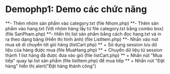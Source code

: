 # Demophp1: Demo các chức năng

**- Thêm nhóm sản phẩm vào category.txt (file Nhom.php)
**- Thêm sản phẩm vào hang.txt (Với nhóm hàng lấy từ file category.txt bằng combo box) (file SanPham.php)
**- Hiển thị list sản phẩm bằng cách đọc hang.txt và in ra theo dạng bảng (Hiển thị hình ảnh) (file ListItem.php)
**- Nhấn vào nút mua sẽ di chuyển tới giỏ hàng (listCart.php)
** + Sử dụng session lưu dữ liệu của hàng được mua (file MuaHang.php)
**  + Chuyển dữ liệu từ session thành 1 list hàng đã được đưa vào giỏ (file listCart.php)
** + Nhấn nút "Mua tiếp" quay lại list sản phẩm (file listItem.php) để mua tiếp
**  + Nhấn nút "Đặt hàng" hiển thị alert("Đặt hàng thành công")
